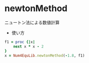 newtonMethod
============
ニュートン法による数値計算

* 使い方

```ruby
f1 = proc {|x| 
    next x * x - 2
}
x = Num4EquLib.newtonMethod(-1.8, f1)
```

